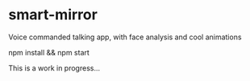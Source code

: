 # smart-mirror
Voice commanded talking app, with face analysis and cool animations

npm install && npm start

This is a work in progress...
